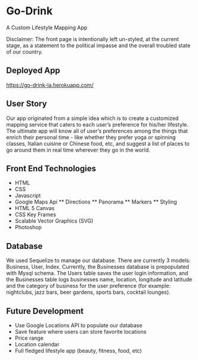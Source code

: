 # Go-Drink
A Custom Lifestyle Mapping App


Disclaimer: The front page is intentionally left un-styled, at the current stage, as a statement to the political impasse and the overall troubled state of our country.


## Deployed App
https://go-drink-la.herokuapp.com/


## User Story
Our app originated from a simple idea which is to create a customized mapping service that caters to each user’s preference for his/her lifestyle. The ultimate app will know all of user’s preferences among the things that enrich their personal time - like whether they prefer yoga or spinning classes, Italian cuisine or Chinese food, etc, and suggest a list of places to go around them in real time wherever they go in the world.


## Front End Technologies
* HTML
* CSS
* Javascript
* Google Maps Api
** Directions
** Panorama
** Markers
** Styling
* HTML 5 Canvas
* CSS Key Frames 
* Scalable Vector Graphics (SVG)
* Photoshop


## Database
We used Sequelize to manage our database. There are currently 3 models: Business, User, Index. Currently, the Businesses database is prepopulated with Mysql schema. The Users table saves the user login information, and the Businesses table logs businesses name, location, longitude and latitude and the category of business for the user preference (for example: nightclubs, jazz bars, beer gardens, sports bars, cocktail lounges). 


## Future Development
* Use Google Locations API to populate our database
* Save feature where users can store favorite locations
* Price range
* Location calendar
* Full fledged lifestyle app (beauty, fitness, food, etc)




